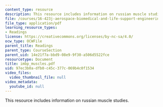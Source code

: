 ```yaml
---
content_type: resource
description: This resource includes information on russian muscle studies.
file: /courses/16-423j-aerospace-biomedical-and-life-support-engineering-spring-2006/97ec3b0adfb0c45c377c069b4c0f1534_imbp_muscles.pdf
file_type: application/pdf
learning_resource_types:
- Readings
license: https://creativecommons.org/licenses/by-nc-sa/4.0/
ocw_type: OCWFile
parent_title: Readings
parent_type: CourseSection
parent_uid: 14e21f7a-bbd9-08e9-9f30-a506d5522fce
resourcetype: Document
title: imbp_muscles.pdf
uid: 97ec3b0a-dfb0-c45c-377c-069b4c0f1534
video_files:
  video_thumbnail_file: null
video_metadata:
  youtube_id: null
---
```

This resource includes information on russian muscle studies.